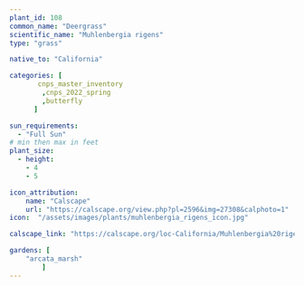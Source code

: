```yaml
---
plant_id: 108 
common_name: "Deergrass"
scientific_name: "Muhlenbergia rigens"
type: "grass"

native_to: "California"

categories: [
       cnps_master_inventory
        ,cnps_2022_spring
        ,butterfly
      ]

sun_requirements:
  - "Full Sun"
# min then max in feet
plant_size:
  - height: 
    - 4
    - 5

icon_attribution: 
    name: "Calscape"
    url: "https://calscape.org/view.php?pl=2596&img=27308&calphoto=1"
icon:  "/assets/images/plants/muhlenbergia_rigens_icon.jpg"

calscape_link: "https://calscape.org/loc-California/Muhlenbergia%20rigens(%20)"

gardens: [ 
    "arcata_marsh"
        ]
---
```







